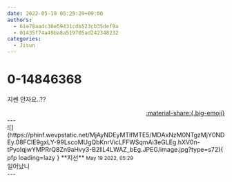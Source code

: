 ```yaml
---
date: 2022-05-19 05:29:29+09:00
authors:
  - 61e78aadc30e59431cdb523cb35def9a
  - 01435f74a49ba8a519705ad242348232
categories:
  - Jisun
---
```


# 0-14846368

<div class="post-container" markdown="1">
<div class="content-container md-sidebar__scrollwrap" markdown="1">

지쎈 안자요..??

</div>
</div>

<div style="text-align: right;" markdown="1">
<a href="https://weverse.io/fromis9/fanpost/0-14846368" style="text-align: right;">:material-share:{.big-emoji}</a>
</div>
---

<div class="comments-container md-sidebar__scrollwrap" markdown="1">
<div class="comment" markdown="1">
<div class='id-container' markdown="1">
![](https://phinf.wevpstatic.net/MjAyNDEyMTlfMTE5/MDAxNzM0NTgzMjY0NDEy.08FClE9gxLY-99LscoMUgQbKnrVicLFFWSqmAi3eGLEg.hXV0n-tPyoIqjwYMPRrQ8Zn9aHvy3-B2llL4LWAZ_bEg.JPEG/image.jpg?type=s72){ pfp loading=lazy }
**<span class="artist">지선</span>** <small>May 19 2022, 05:29</small><br>
</div>
<div class='comment-body' markdown="1">
일어났니
</div>
</div>
</div>
---
